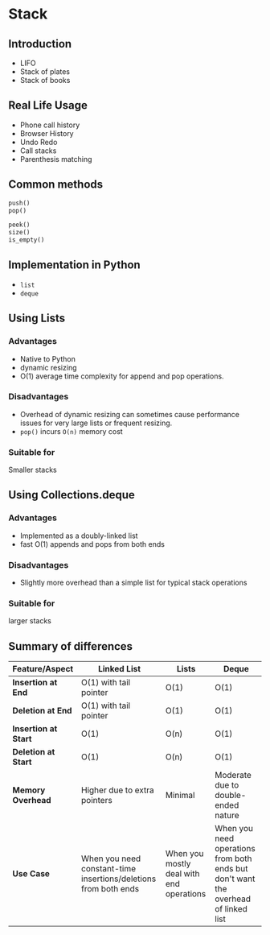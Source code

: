 # Stack

## Introduction

- LIFO
- Stack of plates
- Stack of books

## Real Life Usage
- Phone call history
- Browser History
- Undo Redo
- Call stacks
- Parenthesis matching

## Common methods

```Python
push()
pop()

peek()
size()
is_empty()
```

## Implementation in Python
- `list`
- `deque` 

## Using Lists

### Advantages

- Native to Python
- dynamic resizing
- O(1) average time complexity for append and pop operations.

### Disadvantages

- Overhead of dynamic resizing can sometimes cause performance issues for very large lists or frequent resizing.
- `pop()` incurs `O(n)` memory cost

### Suitable for

Smaller stacks

## Using Collections.deque

### Advantages

- Implemented as a doubly-linked list
- fast O(1) appends and pops from both ends

### Disadvantages

- Slightly more overhead than a simple list for typical stack operations

### Suitable for

larger stacks



## Summary of differences

| Feature/Aspect         | Linked List                                                     | Lists                                    | Deque                                                                              |
|------------------------|-----------------------------------------------------------------|------------------------------------------|------------------------------------------------------------------------------------|
| **Insertion at End**   | O(1) with tail pointer                                          | O(1)                                     | O(1)                                                                               |
| **Deletion at End**    | O(1) with tail pointer                                          | O(1)                                     | O(1)                                                                               |
| **Insertion at Start** | O(1)                                                            | O(n)                                     | O(1)                                                                               |
| **Deletion at Start**  | O(1)                                                            | O(n)                                     | O(1)                                                                               |
| **Memory Overhead**    | Higher due to extra pointers                                    | Minimal                                  | Moderate due to double-ended nature                                                |
| **Use Case**           | When you need constant-time insertions/deletions from both ends | When you mostly deal with end operations | When you need operations from both ends but don't want the overhead of linked list |


